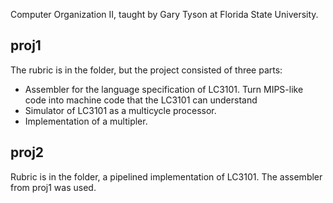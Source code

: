 Computer Organization II, taught by Gary Tyson at Florida State University.

proj1
-----

The rubric is in the folder, but the project consisted of three parts:
 * Assembler for the language specification of LC3101. Turn MIPS-like code into machine code that the LC3101 can understand
 * Simulator of LC3101 as a multicycle processor.
 * Implementation of a multipler.

proj2
-----

Rubric is in the folder, a pipelined implementation of LC3101. The assembler from proj1 was used.
